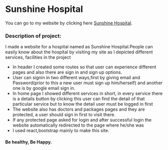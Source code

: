 # Sunshine Hospital

You can go to my website by clicking here [Sunshine Hospital](https://sunshine-hospital.web.app/).

### Description of project:
I made a website for a hospital named as Sunshine Hospital.People can easily know about the hospital by visiting my site as I depicted different services, facilities in the project
* In header I created some routes so that user can experience different pages and also there are sign in and sign up options.
* User can signin in two different ways,first by giving email and Password(prior to this a new user must sign up him/herself) and another one is by google email sign in.
* In home page I showed different services in short, in every service there is a details button by clicking this user can find the detail of that particular service but to know the detail user must be logged in first
* The website also has doctors and packages pages and they are protected, a user should sign in first to visit there.
* If any protected page asked for login and after successful login the website automatically redirected to the page where he/she was
* I used react,bootstrap mainly to make this site.
#### Be healthy, Be Happy.  




